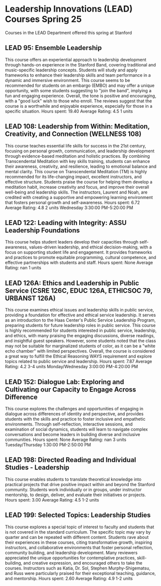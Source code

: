 # Leadership Innovations (LEAD) Courses Spring 25 
Courses in the LEAD Department offered this spring at Stanford
 ## LEAD 95: Ensemble Leadership
This course offers an experiential approach to leadership development through hands-on experience in the Stanford Band, covering traditional and music-specific leadership concepts. Students will study and apply frameworks to enhance their leadership skills and team performance in a dynamic and immersive environment.
This course seems to be recommended for students on an embargo (EMBO) and may offer a unique opportunity, with some students suggesting to "join the band", implying a fun and engaging experience. Overall, the tone is positive and encouraging, with a "good luck" wish to those who enroll. The reviews suggest that the course is a worthwhile and enjoyable experience, especially for those in a specific situation.
Hours spent: 19.40
Average Rating: 4.5
1 units
## LEAD 108: Leadership from Within: Meditation, Creativity, and Connection (WELLNESS 108)
This course teaches essential life skills for success in the 21st century, focusing on personal growth, communication, and leadership development through evidence-based meditation and holistic practices. By combining Transcendental Meditation with key skills training, students can enhance their awareness, creativity, and resilience, leading to emotional balance and mental clarity.
This course on Transcendental Meditation (TM) is highly recommended for its life-changing impact, excellent instructors, and effective structure. Students praise the course for helping them develop a meditation habit, increase creativity and focus, and improve their overall well-being and leadership skills. The instructors, Laurent and Noah, are credited with creating a supportive and empowering learning environment that fosters personal growth and self-awareness.
Hours spent: 6.72
Average Rating: 4.8
2 units
Wednesday 3:30:00 PM-5:20:00 PM
## LEAD 122: Leading with Integrity: ASSU Leadership Foundations
This course helps student leaders develop their capacities through self-awareness, values-driven leadership, and ethical decision-making, with a focus on supporting student life and engagement. It provides frameworks and practices to promote equitable programming, cultural competence, and effective partnerships with students and staff.
Hours spent: None
Average Rating: nan
1 units
## LEAD 126A: Ethics and Leadership in Public Service (CSRE 126C, EDUC 126A, ETHICSOC 79, URBANST 126A)
This course examines ethical issues and leadership skills in public service, providing a foundation for effective and ethical service leadership. It serves as an introduction to the Haas Center's Public Service Leadership Program, preparing students for future leadership roles in public service.
This course is highly recommended for students interested in public service, leadership, and ethics, with many praising the engaging discussions, diverse readings, and insightful guest speakers. However, some students noted that the class may not be suitable for marginalized students of color, as it can be a "white echo chamber" with limited perspectives. Overall, the course is considered a great way to fulfill the Ethical Reasoning WAYS requirement and explore topics related to public service and leadership.
Hours spent: 7.87
Average Rating: 4.2
3-4 units
Monday/Wednesday 3:00:00 PM-4:20:00 PM
## LEAD 152: Dialogue Lab: Exploring and Cultivating our Capacity to Engage Across Difference
This course explores the challenges and opportunities of engaging in dialogue across differences of identity and perspective, and provides students with the skills and practice to foster inclusive and empathetic environments. Through self-reflection, interactive sessions, and examination of social dynamics, students will learn to navigate complex conversations and become leaders in building diverse and inclusive communities.
Hours spent: None
Average Rating: nan
3 units
Tuesday/Thursday 1:30:00 PM-2:50:00 PM
## LEAD 198: Directed Reading and Individual Studies - Leadership
This course enables students to translate theoretical knowledge into practical projects that drive positive impact within and beyond the Stanford community. Students work individually or in groups, under instructor mentorship, to design, deliver, and evaluate their initiatives or projects.
Hours spent: 3.00
Average Rating: 4.5
1-2 units
## LEAD 199: Selected Topics: Leadership Studies
This course explores a special topic of interest to faculty and students that is not covered in the standard curriculum. The specific topic may vary by quarter and can be repeated with different content.
Students rave about their experiences in these courses, citing transformative growth, inspiring instructors, and collaborative environments that foster personal reflection, community building, and leadership development. Many reviewers appreciated the unique opportunities for contemplative practices, skill-building, and creative expression, and encouraged others to take the courses. Instructors such as Katia, Dr. Sol, Stephen Murphy-Shigematsu, and Russ were particularly praised for their exceptional teaching, guidance, and mentorship.
Hours spent: 2.60
Average Rating: 4.9
1-2 units